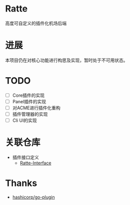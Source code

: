 # Ratte
高度可自定义的插件化机场后端

# 进展
本项目仍在对核心功能进行构思及实现，暂时处于不可用状态。

# TODO
- [ ] Core插件的实现
- [ ] Panel插件的实现
- [ ] 对ACME进行插件化重构
- [ ] 插件管理器的实现
- [ ] Cli UI的实现

# 关联仓库
- 插件接口定义
  - [Ratte-Interface](https://github.com/Yuzuki616/Ratte-Interface)

# Thanks
- [hashicorp/go-plugin](https://github.com/hashicorp/go-plugin)